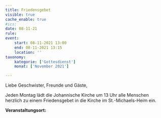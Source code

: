 ```yaml
---
title: Friedensgebet
visible: true
cache_enable: true
#ics: 
date: 08-11-21
rule: 
event:
	start: 08-11-2021 13:00
	end: 08-11-2021 13:15
	location: ''
taxonomy:
	kategorie: ['Gottesdienst']
	monat: ['November 2021']

---
```

Liebe Geschwister, Freunde und Gäste,

Jeden Montag lädt die Johannische Kirche um 13 Uhr alle Menschen herzlich zu einem Friedensgebet in die Kirche im St.-Michaels-Heim ein.



**Veranstaltungsort:** 

